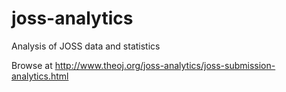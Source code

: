 # joss-analytics
Analysis of JOSS data and statistics

Browse at http://www.theoj.org/joss-analytics/joss-submission-analytics.html